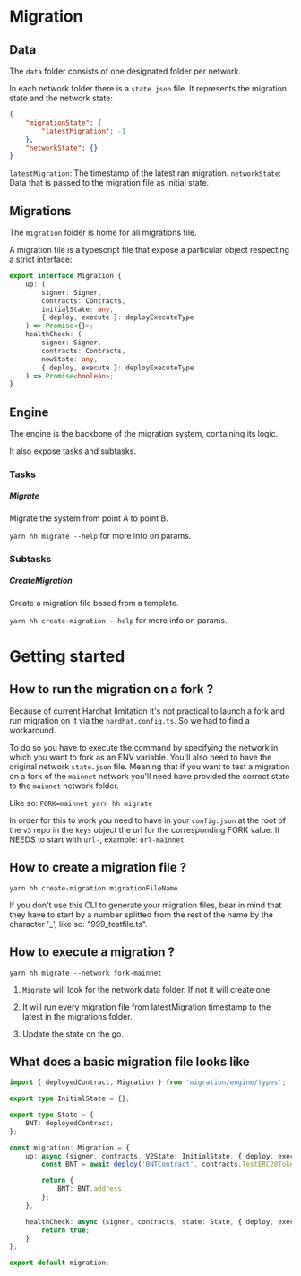 # Migration

## Data

The `data` folder consists of one designated folder per network.

In each network folder there is a `state.json` file. It represents the migration state and the network state:

```json
{
    "migrationState": {
        "latestMigration": -1
    },
    "networkState": {}
}
```

`latestMigration`: The timestamp of the latest ran migration.
`networkState`: Data that is passed to the migration file as initial state.

## Migrations

The `migration` folder is home for all migrations file.

A migration file is a typescript file that expose a particular object respecting a strict interface:

```ts
export interface Migration {
    up: (
        signer: Signer,
        contracts: Contracts,
        initialState: any,
        { deploy, execute }: deployExecuteType
    ) => Promise<{}>;
    healthCheck: (
        signer: Signer,
        contracts: Contracts,
        newState: any,
        { deploy, execute }: deployExecuteType
    ) => Promise<boolean>;
}
```

## Engine

The engine is the backbone of the migration system, containing its logic.

It also expose tasks and subtasks.

### Tasks

##### Migrate

Migrate the system from point A to point B.

`yarn hh migrate --help` for more info on params.

### Subtasks

##### CreateMigration

Create a migration file based from a template.

`yarn hh create-migration --help` for more info on params.

# Getting started

## How to run the migration on a fork ?

Because of current Hardhat limitation it's not practical to launch a fork and run migration on it via the `hardhat.config.ts`. So we had to find a workaround.

To do so you have to execute the command by specifying the network in which you want to fork as an ENV variable. You'll also need to have the original network `state.json` file. Meaning that if you want to test a migration on a fork of the `mainnet` network you'll need have provided the correct state to the `mainnet` network folder.

Like so: `FORK=mainnet yarn hh migrate`

In order for this to work you need to have in your `config.json` at the root of the `v3` repo in the `keys` object the url for the corresponding FORK value. It NEEDS to start with `url-`, example: `url-mainnet`.

## How to create a migration file ?

```
yarn hh create-migration migrationFileName
```

If you don't use this CLI to generate your migration files, bear in mind that they have to start by a number splitted from the rest of the name by the character '\_', like so: "999_testfile.ts".

## How to execute a migration ?

```
yarn hh migrate --network fork-mainnet
```

1. `Migrate` will look for the network data folder. If not it will create one.

2. It will run every migration file from latestMigration timestamp to the latest in the migrations folder.

3. Update the state on the go.

## What does a basic migration file looks like

```ts
import { deployedContract, Migration } from 'migration/engine/types';

export type InitialState = {};

export type State = {
    BNT: deployedContract;
};

const migration: Migration = {
    up: async (signer, contracts, V2State: InitialState, { deploy, execute }): Promise<State> => {
        const BNT = await deploy('BNTContract', contracts.TestERC20Token.deploy, 'BNT', 'BNT', 1000000);

        return {
            BNT: BNT.address
        };
    },

    healthCheck: async (signer, contracts, state: State, { deploy, execute }) => {
        return true;
    }
};

export default migration;
```
